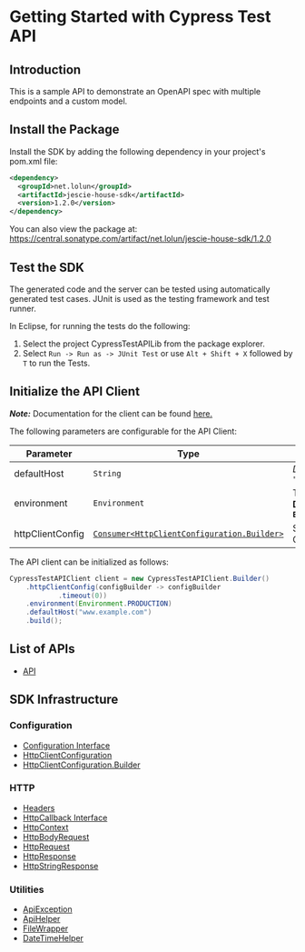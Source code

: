 
# Getting Started with Cypress Test API

## Introduction

This is a sample API to demonstrate an OpenAPI spec with multiple endpoints and a custom model.

## Install the Package

Install the SDK by adding the following dependency in your project's pom.xml file:

```xml
<dependency>
  <groupId>net.lolun</groupId>
  <artifactId>jescie-house-sdk</artifactId>
  <version>1.2.0</version>
</dependency>
```

You can also view the package at:
https://central.sonatype.com/artifact/net.lolun/jescie-house-sdk/1.2.0

## Test the SDK

The generated code and the server can be tested using automatically generated test cases.
JUnit is used as the testing framework and test runner.

In Eclipse, for running the tests do the following:

1. Select the project CypressTestAPILib from the package explorer.
2. Select `Run -> Run as -> JUnit Test` or use `Alt + Shift + X` followed by `T` to run the Tests.

## Initialize the API Client

**_Note:_** Documentation for the client can be found [here.](https://www.github.com/ZahraN444/jescie-house-java-sdk/tree/1.2.0/doc/client.md)

The following parameters are configurable for the API Client:

| Parameter | Type | Description |
|  --- | --- | --- |
| defaultHost | `String` | *Default*: `"www.example.com"` |
| environment | `Environment` | The API environment. <br> **Default: `Environment.PRODUCTION`** |
| httpClientConfig | [`Consumer<HttpClientConfiguration.Builder>`](https://www.github.com/ZahraN444/jescie-house-java-sdk/tree/1.2.0/doc/http-client-configuration-builder.md) | Set up Http Client Configuration instance. |

The API client can be initialized as follows:

```java
CypressTestAPIClient client = new CypressTestAPIClient.Builder()
    .httpClientConfig(configBuilder -> configBuilder
            .timeout(0))
    .environment(Environment.PRODUCTION)
    .defaultHost("www.example.com")
    .build();
```

## List of APIs

* [API](https://www.github.com/ZahraN444/jescie-house-java-sdk/tree/1.2.0/doc/controllers/api.md)

## SDK Infrastructure

### Configuration

* [Configuration Interface](https://www.github.com/ZahraN444/jescie-house-java-sdk/tree/1.2.0/doc/configuration-interface.md)
* [HttpClientConfiguration](https://www.github.com/ZahraN444/jescie-house-java-sdk/tree/1.2.0/doc/http-client-configuration.md)
* [HttpClientConfiguration.Builder](https://www.github.com/ZahraN444/jescie-house-java-sdk/tree/1.2.0/doc/http-client-configuration-builder.md)

### HTTP

* [Headers](https://www.github.com/ZahraN444/jescie-house-java-sdk/tree/1.2.0/doc/headers.md)
* [HttpCallback Interface](https://www.github.com/ZahraN444/jescie-house-java-sdk/tree/1.2.0/doc/http-callback-interface.md)
* [HttpContext](https://www.github.com/ZahraN444/jescie-house-java-sdk/tree/1.2.0/doc/http-context.md)
* [HttpBodyRequest](https://www.github.com/ZahraN444/jescie-house-java-sdk/tree/1.2.0/doc/http-body-request.md)
* [HttpRequest](https://www.github.com/ZahraN444/jescie-house-java-sdk/tree/1.2.0/doc/http-request.md)
* [HttpResponse](https://www.github.com/ZahraN444/jescie-house-java-sdk/tree/1.2.0/doc/http-response.md)
* [HttpStringResponse](https://www.github.com/ZahraN444/jescie-house-java-sdk/tree/1.2.0/doc/http-string-response.md)

### Utilities

* [ApiException](https://www.github.com/ZahraN444/jescie-house-java-sdk/tree/1.2.0/doc/api-exception.md)
* [ApiHelper](https://www.github.com/ZahraN444/jescie-house-java-sdk/tree/1.2.0/doc/api-helper.md)
* [FileWrapper](https://www.github.com/ZahraN444/jescie-house-java-sdk/tree/1.2.0/doc/file-wrapper.md)
* [DateTimeHelper](https://www.github.com/ZahraN444/jescie-house-java-sdk/tree/1.2.0/doc/date-time-helper.md)


